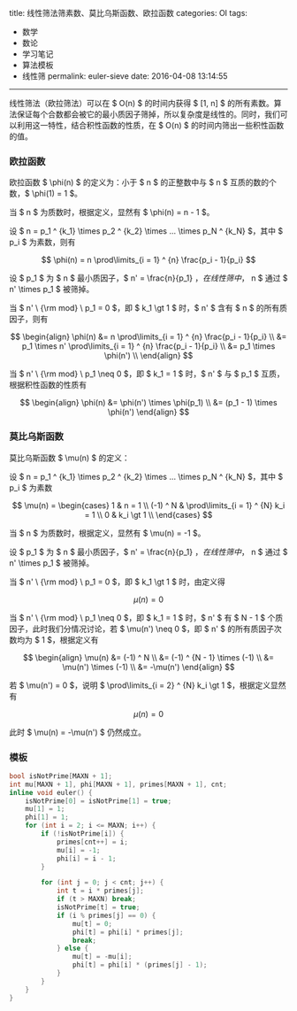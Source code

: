 title: 线性筛法筛素数、莫比乌斯函数、欧拉函数
categories: OI
tags: 
  - 数学
  - 数论
  - 学习笔记
  - 算法模板
  - 线性筛
permalink: euler-sieve
date: 2016-04-08 13:14:55
---

线性筛法（欧拉筛法）可以在 $ O(n) $ 的时间内获得 $ [1, n] $ 的所有素数。算法保证每个合数都会被它的最小质因子筛掉，所以复杂度是线性的。同时，我们可以利用这一特性，结合积性函数的性质，在 $ O(n) $ 的时间内筛出一些积性函数的值。

<!-- more -->

### 欧拉函数
欧拉函数 $ \phi(n) $ 的定义为：小于 $ n $ 的正整数中与 $ n $ 互质的数的个数，$ \phi(1) = 1 $。

当 $ n $ 为质数时，根据定义，显然有 $ \phi(n) = n - 1 $。

设 $ n = p_1 ^ {k_1} \times p_2 ^ {k_2} \times … \times p_N ^ {k_N} $，其中 $ p_i $ 为素数，则有

$$ \phi(n) = n \prod\limits_{i = 1} ^ {n} \frac{p_i - 1}{p_i} $$

设 $ p_1 $ 为 $ n $ 最小质因子，$ n' = \frac{n}{p_1} $，在线性筛中，$ n $ 通过 $ n' \times p_1 $ 被筛掉。

当 $ n' \ {\rm mod} \ p_1 = 0 $，即 $ k_1 \gt 1 $ 时，$ n' $ 含有 $ n $ 的所有质因子，则有

$$
\begin{align}
\phi(n) &= n \prod\limits_{i = 1} ^ {n} \frac{p_i - 1}{p_i} \\
&= p_1 \times n' \prod\limits_{i = 1} ^ {n} \frac{p_i - 1}{p_i} \\
&= p_1 \times \phi(n') \\
\end{align}
$$

当 $ n' \ {\rm mod} \ p_1 \neq 0 $，即 $ k_1 = 1 $ 时，$ n' $ 与 $ p_1 $ 互质，根据积性函数的性质有

$$
\begin{align}
\phi(n) &= \phi(n') \times \phi(p_1) \\
&= (p_1 - 1) \times \phi(n')
\end{align}
$$

### 莫比乌斯函数
莫比乌斯函数 $ \mu(n) $ 的定义：

设 $ n = p_1 ^ {k_1} \times p_2 ^ {k_2} \times … \times p_N ^ {k_N} $，其中 $ p_i $ 为素数

$$
\mu(n) = 
\begin{cases}
1 & n = 1 \\
(-1) ^ N & \prod\limits_{i = 1} ^ {N} k_i = 1 \\
0 & k_i \gt 1 \\
\end{cases}
$$

当 $ n $ 为质数时，根据定义，显然有 $ \mu(n) = -1 $。

设 $ p_1 $ 为 $ n $ 最小质因子，$ n' = \frac{n}{p_1} $，在线性筛中，$ n $ 通过 $ n' \times p_1 $ 被筛掉。

当 $ n' \ {\rm mod} \ p_1 = 0 $，即 $ k_1 \gt 1 $ 时，由定义得

$$ \mu(n) = 0 $$

当 $ n' \ {\rm mod} \ p_1 \neq 0 $，即 $ k_1 = 1 $ 时，$ n' $ 有 $ N - 1 $ 个质因子，此时我们分情况讨论，若 $ \mu(n') \neq 0 $，即 $ n' $ 的所有质因子次数均为 $ 1 $，根据定义有

$$
\begin{align}
\mu(n) &= (-1) ^ N \\
&= (-1) ^ {N - 1} \times (-1) \\
&= \mu(n') \times (-1) \\
&= -\mu(n')
\end{align}
$$

若 $ \mu(n') = 0 $，说明 $ \prod\limits_{i = 2} ^ {N} k_i \gt 1 $，根据定义显然有

$$ \mu(n) = 0 $$

此时 $ \mu(n) = -\mu(n') $ 仍然成立。


### 模板
```c++
bool isNotPrime[MAXN + 1];
int mu[MAXN + 1], phi[MAXN + 1], primes[MAXN + 1], cnt;
inline void euler() {
	isNotPrime[0] = isNotPrime[1] = true;
	mu[1] = 1;
	phi[1] = 1;
	for (int i = 2; i <= MAXN; i++) {
		if (!isNotPrime[i]) {
			primes[cnt++] = i;
			mu[i] = -1;
			phi[i] = i - 1;
		}

		for (int j = 0; j < cnt; j++) {
			int t = i * primes[j];
			if (t > MAXN) break;
			isNotPrime[t] = true;
			if (i % primes[j] == 0) {
				mu[t] = 0;
				phi[t] = phi[i] * primes[j];
				break;
			} else {
				mu[t] = -mu[i];
				phi[t] = phi[i] * (primes[j] - 1);
			}
		}
	}
}
```
